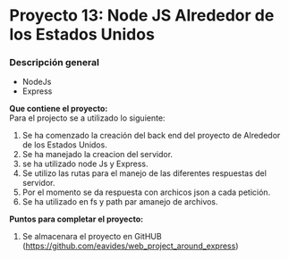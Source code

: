 # Proyecto 13: Node JS Alrededor de los Estados Unidos

### Descripción general

- NodeJs
- Express

**Que contiene el proyecto:**  
Para el projecto se a utilizado lo siguiente:

1. Se ha comenzado la creación del back end del proyecto de Alrededor de los Estados Unidos.
2. Se ha manejado la creacion del servidor.
3. se ha utilizado node Js y Express.
4. Se utilizo las rutas para el manejo de las diferentes respuestas del servidor.
5. Por el momento se da respuesta con archicos json a cada petición.
6. Se ha utilizado en fs y path par amanejo de archivos.

**Puntos para completar el proyecto:**

1. Se almacenara el proyecto en GitHUB (https://github.com/eavides/web_project_around_express)
